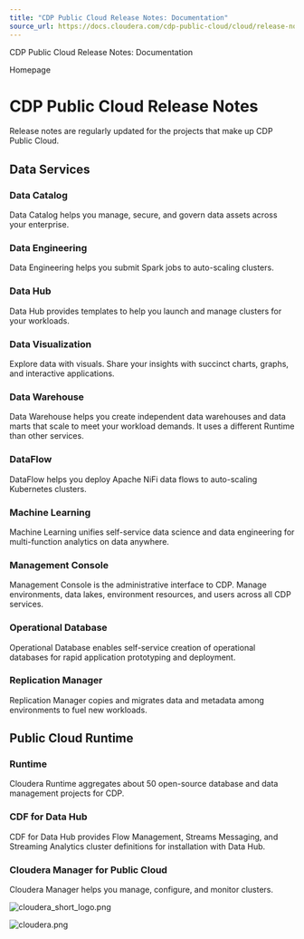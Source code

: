 ```yaml
---
title: "CDP Public Cloud Release Notes: Documentation"
source_url: https://docs.cloudera.com/cdp-public-cloud/cloud/release-notes.html
---
```


CDP Public Cloud Release Notes: Documentation




Homepage



# CDP Public Cloud Release Notes

Release notes are regularly updated for the projects that make up CDP
Public Cloud.

## Data Services

### Data Catalog

Data Catalog helps you manage, secure, and govern data assets across your enterprise.

### Data Engineering

Data Engineering helps you submit Spark jobs to auto-scaling clusters.

### Data Hub

Data Hub provides templates to help you launch and manage clusters for your workloads.

### Data Visualization

Explore data with visuals. Share your insights with succinct charts, graphs, and interactive applications.

### Data Warehouse

Data Warehouse helps you create independent data warehouses and data marts that scale to meet your workload demands. It uses a different Runtime than other services.

### DataFlow

DataFlow helps you deploy Apache NiFi data flows to auto-scaling Kubernetes clusters.

### Machine Learning

Machine Learning unifies self-service data science and data engineering for multi-function analytics on data anywhere.

### Management Console

Management Console is the administrative interface to CDP. Manage environments, data lakes, environment resources, and users across all CDP services.

### Operational Database

Operational Database enables self-service creation of operational databases for rapid application prototyping and deployment.

### Replication Manager

Replication Manager copies and migrates data and metadata among environments to fuel new workloads.

## Public Cloud Runtime

### Runtime

Cloudera Runtime aggregates about 50 open-source database and data management projects for CDP.

### CDF for Data Hub

CDF for Data Hub provides Flow Management, Streams Messaging, and Streaming Analytics cluster definitions for installation with Data Hub.

### Cloudera Manager for Public Cloud

Cloudera Manager helps you manage, configure, and monitor clusters.

![cloudera_short_logo.png](https://docs.cloudera.com/common/img/cloudera_short_logo.png)

![cloudera.png](https://docs.cloudera.com/common/img/cloudera.png)
